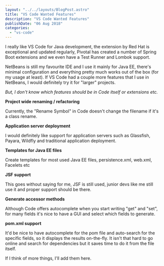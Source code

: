 ```yaml
---
layout: "../../layouts/BlogPost.astro"
title: "VS Code Wanted Features"
description: "VS Code Wanted Features"
publishDate: "06 Aug 2018"
categories: 
  - "vs-code"
---
```


I really like VS Code for Java development, the extension by Red Hat is exceptional and updated regularly, Pivotal has created a number of Spring Boot extensions and we even have a Test Runner and Lombok support.

NetBeans is still my favourite IDE and I use it mainly for Java EE, there's minimal configuration and everything pretty much works out of the box (for my usage at least). If VS Code had a couple more features that I use in NetBeans, I would definitely try it for "larger" projects.

_But, I don't know which features should be in Code itself or extensions etc._

**Project wide renaming / refactoring**

Currently, the "Rename Symbol" in Code doesn't change the filename if it's a class rename.

**Application server deployment**

I would definitely like support for application servers such as Glassfish, Payara, Wildfly and traditional application deployment.

**Templates for Java EE files**

Create templates for most used Java EE files, persistence.xml, web.xml, Facelets etc

**JSF support**

This goes without saying for me, JSF is still used, junior devs like me still use it and proper support should be there.

**Generate accessor methods**

Although Code offers autocomplete when you start writing "get" and "set", for many fields it's nice to have a GUI and select which fields to generate.

**pom.xml support**

It'd be nice to have autocomplete for the pom file and auto-search for the specific fields, so it displays the results on-the-fly. It isn't that hard to go online and search for dependencies but it saves time to do it from the file itself.

If I think of more things, I'll add them here.
